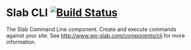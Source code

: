 # Slab CLI [![Build Status](https://travis-ci.org/wp-slab/slab-cli.svg)](https://travis-ci.org/wp-slab/slab-cli)

The Slab Command Line component. Create and execute commands against your site. See http://www.wp-slab.com/components/cli for more information.
